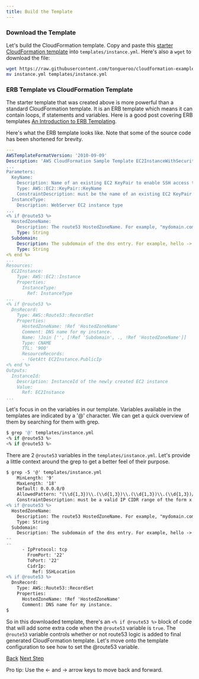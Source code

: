 ```yaml
---
title: Build the Template
---
```


### Download the Template

Let's build the CloudFormation template.  Copy and paste this [starter CloudFormation template](https://github.com/tongueroo/cloudformation-examples-lono/blob/master/templates/instance.yml) into `templates/instance.yml`.  Here's also a `wget` to download the file:

```sh
wget https://raw.githubusercontent.com/tongueroo/cloudformation-examples-lono/master/templates/instance.yml
mv instance.yml templates/instance.yml
```

### ERB Template vs CloudFormation Template

The starter template that was created above is more powerful than a standard CloudFormation template.  It is an ERB template which means it can contain loops, if statements and variables. Here is a good post covering ERB templates [An Introduction to ERB Templating](http://www.stuartellis.name/articles/erb/).

Here's what the ERB template looks like. Note that some of the source code has been shortened for brevity.

```yaml
---
AWSTemplateFormatVersion: '2010-09-09'
Description: 'AWS CloudFormation Sample Template EC2InstanceWithSecurityGroupSample:
...
Parameters:
  KeyName:
    Description: Name of an existing EC2 KeyPair to enable SSH access to the instance
    Type: AWS::EC2::KeyPair::KeyName
    ConstraintDescription: must be the name of an existing EC2 KeyPair.
  InstanceType:
    Description: WebServer EC2 instance type
...
<% if @route53 %>
  HostedZoneName:
    Description: The route53 HostedZoneName. For example, "mydomain.com."  Don't forget the period at the end.
    Type: String
  Subdomain:
    Description: The subdomain of the dns entry. For example, hello -> hello.mydomain.com, hello is the subdomain.
    Type: String
<% end %>
...
Resources:
  EC2Instance:
    Type: AWS::EC2::Instance
    Properties:
      InstanceType:
        Ref: InstanceType
...
<% if @route53 %>
  DnsRecord:
    Type: AWS::Route53::RecordSet
    Properties:
      HostedZoneName: !Ref 'HostedZoneName'
      Comment: DNS name for my instance.
      Name: !Join ['', [!Ref 'Subdomain', ., !Ref 'HostedZoneName']]
      Type: CNAME
      TTL: '900'
      ResourceRecords:
      - !GetAtt EC2Instance.PublicIp
<% end %>
Outputs:
  InstanceId:
    Description: InstanceId of the newly created EC2 instance
    Value:
      Ref: EC2Instance
...
```


Let's focus in on the variables in our template.  Variables available in the templates are indicated by a '@' character.  We can get a quick overview of them by searching for them with grep.

```sh
$ grep '@' templates/instance.yml
<% if @route53 %>
<% if @route53 %>
```

There are 2 `@route53` variables in the `templates/instance.yml`.  Let's provide a little context around the grep to get a better feel of their purpose.

```diff
$ grep -5 '@' templates/instance.yml
    MinLength: '9'
    MaxLength: '18'
    Default: 0.0.0.0/0
    AllowedPattern: "(\\d{1,3})\\.(\\d{1,3})\\.(\\d{1,3})\\.(\\d{1,3})/(\\d{1,2})"
    ConstraintDescription: must be a valid IP CIDR range of the form x.x.x.x/x.
<% if @route53 %>
  HostedZoneName:
    Description: The route53 HostedZoneName. For example, "mydomain.com."  Don't forget the period at the end.
    Type: String
  Subdomain:
    Description: The subdomain of the dns entry. For example, hello -> hello.mydomain.com, hello is the subdomain.
--
--
      - IpProtocol: tcp
        FromPort: '22'
        ToPort: '22'
        CidrIp:
          Ref: SSHLocation
<% if @route53 %>
  DnsRecord:
    Type: AWS::Route53::RecordSet
    Properties:
      HostedZoneName: !Ref 'HostedZoneName'
      Comment: DNS name for my instance.
$
```

So in this downloaded template, there's an `<% if @route53 %>` block of code that will add some extra code when the `@route53` variable is `true`.  The `@route53` variable controls whether or not route53 logic is added to final generated CloudFormation template.  Let's move onto the template configuration to see how to set the @route53 variable.

<a id="prev" class="btn btn-basic" href="">Back</a>
<a id="next" class="btn btn-primary" href="{% link _docs/tutorial-template-config.md %}">Next Step</a>
<p class="keyboard-tip">Pro tip: Use the <- and -> arrow keys to move back and forward.</p>
